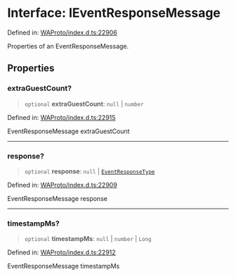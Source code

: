 # Interface: IEventResponseMessage

Defined in: [WAProto/index.d.ts:22906](https://github.com/Fokusdotid/bail/blob/043003e0dc220c8f52aef36f90c7026f3a192427/WAProto/index.d.ts#L22906)

Properties of an EventResponseMessage.

## Properties

### extraGuestCount?

> `optional` **extraGuestCount**: `null` \| `number`

Defined in: [WAProto/index.d.ts:22915](https://github.com/Fokusdotid/bail/blob/043003e0dc220c8f52aef36f90c7026f3a192427/WAProto/index.d.ts#L22915)

EventResponseMessage extraGuestCount

***

### response?

> `optional` **response**: `null` \| [`EventResponseType`](../namespaces/EventResponseMessage/enumerations/EventResponseType.md)

Defined in: [WAProto/index.d.ts:22909](https://github.com/Fokusdotid/bail/blob/043003e0dc220c8f52aef36f90c7026f3a192427/WAProto/index.d.ts#L22909)

EventResponseMessage response

***

### timestampMs?

> `optional` **timestampMs**: `null` \| `number` \| `Long`

Defined in: [WAProto/index.d.ts:22912](https://github.com/Fokusdotid/bail/blob/043003e0dc220c8f52aef36f90c7026f3a192427/WAProto/index.d.ts#L22912)

EventResponseMessage timestampMs
